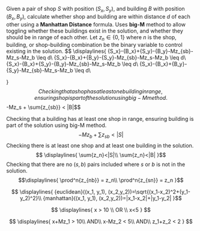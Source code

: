 Given a pair of shop $S$ with position $(S_x, S_y)$, and building $B$ with position $(B_x, B_y)$, calculate whether shop and building are within distance $d$ of each other using a **Manhattan Distance** formula. Uses **big-M** method to allow toggling whether these buildings exist in the solution, and whether they should be in range of each other. Let $z_n \in \{0, 1\}$ where $n$ is the shop, building, or shop-building combination be the binary variable to control existing in the solution.
$$
\displaylines{
{S_x}-{B_x}+{S_y}-{B_y}-Mz_{sb}-Mz_s-Mz_b \leq d\\
{S_x}-{B_x}+{B_y}-{S_y}-Mz_{sb}-Mz_s-Mz_b \leq d\\
{S_x}-{B_x}+{S_y}-{B_y}-Mz_{sb}-Mz_s-Mz_b \leq d\\
{S_x}-{B_x}+{B_y}-{S_y}-Mz_{sb}-Mz_s-Mz_b \leq d\\

}
$$
Checking that a shop has at least one building in range, ensuring shop is part of the solution using big-M method.
$$-Mz_s + \sum{z_{sb}}  < |B|$$

Checking that a building has at least one shop in range, ensuring building is part of the solution using big-M method. $$-Mz_b + \sum{z_{sb}} < |S|$$
Checking there is at least one shop and at least one building in the solution. $$
\displaylines{
\sum{z_n}<|S|\\
\sum{z_n}<|B|
}$$
Checking that there are no $(s,b)$ pairs included where $s$ or $b$ is not in the solution. $$\displaylines{
\prod^n{z_{nb}} = z_n\\
\prod^n{z_{sn}} = z_n
}$$

$$
\displaylines{
{euclidean}((x_1, y_1), (x_2,y_2))=\sqrt{(x_1-x_2)^2+(y_1-y_2)^2}\\
{manhattan}((x_1, y_1), (x_2,y_2))=|x_1-x_2|+|y_1-y_2|
}$$

$$
\displaylines{
 x > 10 \\ 
 OR \\
 x<5
 }
$$

$$
\displaylines{
x+Mz_1 > 10\\
AND\\
x-Mz_2 < 5\\
AND\\
z_1+z_2 < 2
}
$$
